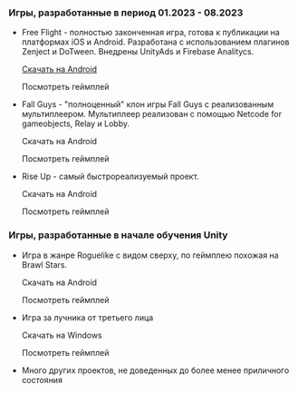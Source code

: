 ### Игры, разработанные в период 01.2023 - 08.2023

- Free Flight - полностью законченная игра, готова к публикации на платформах iOS и Android. Разработана с использованием плагинов Zenject и DoTween. Внедрены UnityAds и Firebase Analitycs.

  [Скачать на Android](Projects/_SwingLoops.apk)
  
  Посмотреть геймплей

- Fall Guys - "полноценный" клон игры Fall Guys с реализованным мультиплеером. Мультиплеер реализован с помощью Netcode for gameobjects, Relay и Lobby.

  Скачать на Android
  
  Посмотреть геймплей

- Rise Up - самый быстрореализуемый проект.

  Скачать на Android
  
  Посмотреть геймплей

### Игры, разработанные в начале обучения Unity

- Игра в жанре Roguelike с видом сверху, по геймплею похожая на Brawl Stars.

  Скачать на Android
  
  Посмотреть геймплей

- Игра за лучника от третьего лица

  Скачать на Windows

  Посмотреть геймплей

- Много других проектов, не доведенных до более менее приличного состояния

